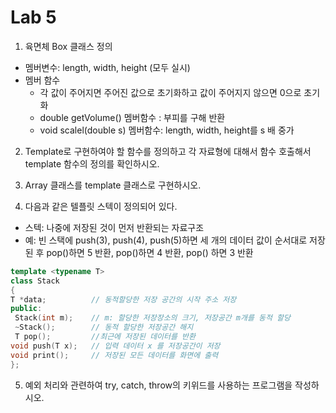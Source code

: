 # Lab 5

1. 육면체 Box 클래스 정의 
  * 멤버변수: length, width, height (모두 실시)
  * 멤버 함수
    - 각 값이 주어지면 주어진 값으로 초기화하고 값이 주어지지 않으면 0으로 초기화
    - double getVolume() 멤버함수 : 부피를 구해 반환
    - void scalel(double s) 멤버함수: length, width, height를 s 배 중가

2. Template로 구현하여야 할 함수를 정의하고 각 자료형에 대해서 함수 호출해서 template 함수의 정의를 확인하시오.


3. Array 클래스를 template 클래스로 구현하시오.


4. 다음과 같은 텔플릿 스텍이 정의되어 있다. 
  * 스텍: 나중에 저장된 것이 먼저 반환되는 자료구조 
  * 예: 빈 스택에 push(3), push(4), push(5)하면 세 개의 데이터 값이 순서대로 저장된 후
    pop()하면 5 반환, pop()하면 4 반환, pop() 하면 3 반환 
    
```cpp
template <typename T>
class Stack 
{
T *data;          // 동적할당한 저장 공간의 시작 주소 저장
public:
 Stack(int m);    // m: 할당한 저장장소의 크기, 저장공간 m개를 동적 할당 
 ~Stack();        // 동적 할당한 저장공간 해지
 T pop();         //최근에 저장된 데이터를 반환
void push(T x);   // 입력 데이터 x 를 저장공간이 저장 
void print();     // 저장된 모든 데이터를 화면에 출력
};
```
5. 예외 처리와 관련하여 try, catch, throw의 키위드를 사용하는 프로그램을 작성하시오.

